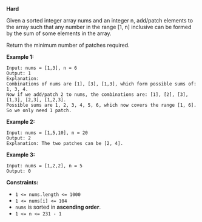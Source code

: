 **Hard**

Given a sorted integer array nums and an integer n, add/patch elements to the array such that any number in the range [1, n] inclusive can be formed by the sum of some elements in the array.

Return the minimum number of patches required.

 

**Example 1:**
```
Input: nums = [1,3], n = 6
Output: 1
Explanation:
Combinations of nums are [1], [3], [1,3], which form possible sums of: 1, 3, 4.
Now if we add/patch 2 to nums, the combinations are: [1], [2], [3], [1,3], [2,3], [1,2,3].
Possible sums are 1, 2, 3, 4, 5, 6, which now covers the range [1, 6].
So we only need 1 patch.
```
**Example 2:**
```
Input: nums = [1,5,10], n = 20
Output: 2
Explanation: The two patches can be [2, 4].
```
**Example 3:**
```
Input: nums = [1,2,2], n = 5
Output: 0
```

**Constraints:**

- `1 <= nums.length <= 1000`
- `1 <= nums[i] <= 104`
- `nums` is sorted in **ascending order**.
- `1 <= n <= 231 - 1`

